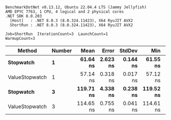 ```

BenchmarkDotNet v0.13.12, Ubuntu 22.04.4 LTS (Jammy Jellyfish)
AMD EPYC 7763, 1 CPU, 4 logical and 2 physical cores
.NET SDK 8.0.203
  [Host]   : .NET 8.0.3 (8.0.324.11423), X64 RyuJIT AVX2
  ShortRun : .NET 8.0.3 (8.0.324.11423), X64 RyuJIT AVX2

Job=ShortRun  IterationCount=3  LaunchCount=1  
WarmupCount=3  

```
| Method         | Number | Mean      | Error    | StdDev   | Min       | Max       | Gen0   | Allocated |
|--------------- |------- |----------:|---------:|---------:|----------:|----------:|-------:|----------:|
| **Stopwatch**      | **1**      |  **61.64 ns** | **2.623 ns** | **0.144 ns** |  **61.55 ns** |  **61.81 ns** | **0.0005** |      **40 B** |
| ValueStopwatch | 1      |  57.14 ns | 0.318 ns | 0.017 ns |  57.12 ns |  57.16 ns |      - |         - |
| **Stopwatch**      | **3**      | **119.71 ns** | **4.338 ns** | **0.238 ns** | **119.52 ns** | **119.97 ns** | **0.0005** |      **40 B** |
| ValueStopwatch | 3      | 114.65 ns | 0.755 ns | 0.041 ns | 114.61 ns | 114.69 ns |      - |         - |
